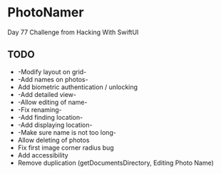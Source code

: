 # PhotoNamer
Day 77 Challenge from Hacking With SwiftUI

## TODO

* -Modify layout on grid-
* -Add names on photos-
* Add biometric authentication / unlocking
* -Add detailed view-
* -Allow editing of name-
* -Fix renaming-
* -Add finding location-
* -Add displaying location-
* -Make sure name is not too long-
* Allow deleting of photos
* Fix first image corner radius bug
* Add accessibility
* Remove duplication (getDocumentsDirectory, Editing Photo Name)
